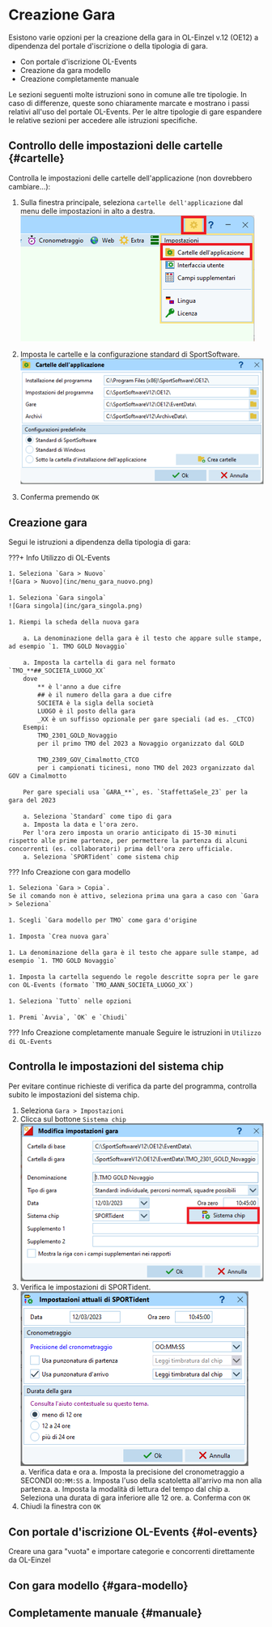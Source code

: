 # Creazione Gara

Esistono varie opzioni per la creazione della gara in OL-Einzel v.12 (OE12) a dipendenza del portale d'iscrizione o della tipologia di gara.

- Con portale d'iscrizione OL-Events
- Creazione da gara modello
- Creazione completamente manuale

Le sezioni seguenti molte istruzioni sono in comune alle tre tipologie. In caso di differenze, queste sono chiaramente marcate e mostrano i passi relativi all'uso del portale OL-Events. Per le altre tipologie di gare espandere le relative sezioni per accedere alle istruzioni specifiche. 

## Controllo delle impostazioni delle cartelle {#cartelle}

Controlla le impostazioni delle cartelle dell'applicazione (non dovrebbero cambiare...):  

1. Sulla finestra principale, seleziona `cartelle dell'applicazione` dal menu delle impostazioni in alto a destra.  
![Menu impostazioni](inc/menu_impostazioni_cartelle.png)  
  
1. Imposta le cartelle e la configurazione standard di SportSoftware.  
![Cartelle dell'applicazione](inc/cartelle.png)  
  
1. Conferma premendo `OK`  

## Creazione gara

Segui le istruzioni a dipendenza della tipologia di gara:

???+ Info  Utilizzo di OL-Events
    
    1. Seleziona `Gara > Nuovo`  
    ![Gara > Nuovo](inc/menu_gara_nuovo.png)  
    
    1. Seleziona `Gara singola`  
    ![Gara singola](inc/gara_singola.png)  
    
    1. Riempi la scheda della nuova gara  
        
        a. La denominazione della gara è il testo che appare sulle stampe, ad esempio `1. TMO GOLD Novaggio`  
        
        a. Imposta la cartella di gara nel formato `TMO_**##_SOCIETA_LUOGO_XX`  
        dove  
            ** è l'anno a due cifre  
            ## è il numero della gara a due cifre  
            SOCIETA è la sigla della società  
            LUOGO è il posto della gara  
            _XX è un suffisso opzionale per gare speciali (ad es. _CTCO)  
        Esempi:  
            TMO_2301_GOLD_Novaggio  
            per il primo TMO del 2023 a Novaggio organizzato dal GOLD  
        
            TMO_2309_GOV_Cimalmotto_CTCO  
            per i campionati ticinesi, nono TMO del 2023 organizzato dal GOV a Cimalmotto  
           
        Per gare speciali usa `GARA_**`, es. `StaffettaSele_23` per la gara del 2023
        
        a. Seleziona `Standard` come tipo di gara  
        a. Imposta la data e l'ora zero. 
        Per l'ora zero imposta un orario anticipato di 15-30 minuti rispetto alle prime partenze, per permettere la partenza di alcuni concorrenti (es. collaboratori) prima dell'ora zero ufficiale.  
        a. Seleziona `SPORTident` come sistema chip


??? Info Creazione con gara modello  
    
    1. Seleziona `Gara > Copia`.  
    Se il comando non è attivo, seleziona prima una gara a caso con `Gara > Seleziona`  
      
    1. Scegli `Gara modello per TMO` come gara d'origine  
      
    1. Imposta `Crea nuova gara`  
      
    1. La denominazione della gara è il testo che appare sulle stampe, ad esempio `1. TMO GOLD Novaggio`  
      
    1. Imposta la cartella seguendo le regole descritte sopra per le gare con OL-Events (formato `TMO_AANN_SOCIETA_LUOGO_XX`)  
      
    1. Seleziona `Tutto` nelle opzioni

    1. Premi `Avvia`, `OK` e `Chiudi`


??? Info Creazione completamente manuale
    Seguire le istruzioni in `Utilizzo di OL-Events`


## Controlla le impostazioni del sistema chip

Per evitare continue richieste di verifica da parte del programma, controlla subito le impostazioni del sistema chip.  

1. Seleziona `Gara > Impostazioni`
1. Clicca sul bottone `Sistema chip`  
![Sistema chip](inc/modifica_impostazioni_gara.png)  
1. Verifica le impostazioni di SPORTident.  
![Impostazioni SPORTident](inc/impostazioni_sportident.png)  
    a. Verifica data e ora
    a. Imposta la precisione del cronometraggio a SECONDI `OO:MM:SS`
    a. Imposta l'uso della scatoletta all'arrivo ma non alla partenza.
    a. Imposta la modalità di lettura del tempo dal chip
    a. Seleziona una durata di gara inferiore alle 12 ore.
    a. Conferma con `OK`
1. Chiudi la finestra con `OK`


## Con portale d'iscrizione OL-Events {#ol-events}

Creare una gara "vuota" e importare categorie e concorrenti direttamente da OL-Einzel
## Con gara modello {#gara-modello}

## Completamente manuale {#manuale}

